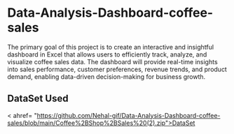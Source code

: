 # Data-Analysis-Dashboard-coffee-sales
The primary goal of this project is to create an interactive and insightful dashboard in Excel that allows users to efficiently track, analyze, and visualize coffee sales data. The dashboard will provide real-time insights into sales performance, customer preferences, revenue trends, and product demand, enabling data-driven decision-making for business growth.
## DataSet Used
< ahref= "https://github.com/Nehal-gif/Data-Analysis-Dashboard-coffee-sales/blob/main/Coffee%2BShop%2BSales%20(2).zip">DataSet</a>

